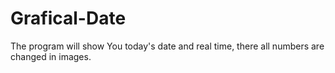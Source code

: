 # Grafical-Date
The program will show You today's date and real time, there all numbers are changed in images.
